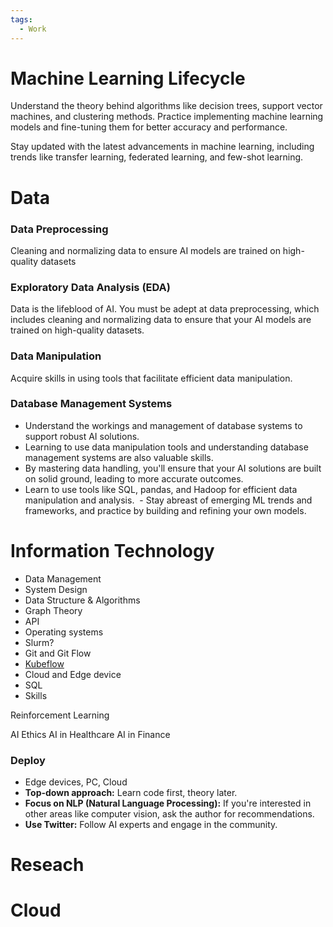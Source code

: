 ```yaml
---
tags:
  - Work
---
```

# Machine Learning Lifecycle

Understand the theory behind algorithms like decision trees, support vector machines, and clustering methods. Practice implementing machine learning models and fine-tuning them for better accuracy and performance.

Stay updated with the latest advancements in machine learning, including trends like transfer learning, federated learning, and few-shot learning.

# Data

### Data Preprocessing

Cleaning and normalizing data to ensure AI models are trained on high-quality datasets

### Exploratory Data Analysis (EDA)

Data is the lifeblood of AI. You must be adept at data preprocessing, which includes cleaning and normalizing data to ensure that your AI models are trained on high-quality datasets. 

### Data Manipulation

Acquire skills in using tools that facilitate efficient data manipulation.

### Database Management Systems

 - Understand the workings and management of database systems to support robust AI solutions.
- Learning to use data manipulation tools and understanding database management systems are also valuable skills. 
- By mastering data handling, you'll ensure that your AI solutions are built on solid ground, leading to more accurate outcomes.
- Learn to use tools like SQL, pandas, and Hadoop for efficient data manipulation and analysis.
 - Stay abreast of emerging ML trends and frameworks, and practice by building and refining your own models.

# Information Technology

- Data Management
- System Design
- Data Structure & Algorithms
- Graph Theory
- API
- Operating systems
- Slurm?
- Git and Git Flow
- [Kubeflow](https://www.kubeflow.org/) 
- Cloud and Edge device
- SQL
- Skills

Reinforcement Learning

AI Ethics
AI in Healthcare
AI in Finance

### Deploy

- Edge devices, PC, Cloud
- **Top-down approach:** Learn code first, theory later.
- **Focus on NLP (Natural Language Processing):** If you're interested in other areas like computer vision, ask the author for recommendations.
- **Use Twitter:** Follow AI experts and engage in the community.

# Reseach

# Cloud